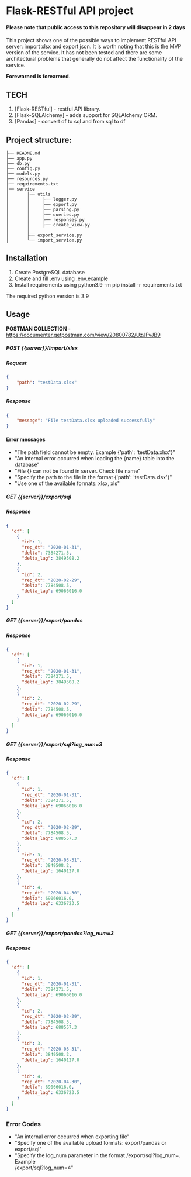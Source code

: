 # Flask-RESTful API project

#### Please note that public access to this repository will disappear in 2 days

This project shows one of the possible ways to implement RESTful API server: import xlsx and export json. It is worth noting that this is the MVP version of the service. It has not been tested and there are some architectural problems that generally do not affect the functionality of the service.


<b>Forewarned is forearmed</b>.

## TECH
1. [Flask-RESTful] - restful API library.
2. [Flask-SQLAlchemy] - adds support for SQLAlchemy ORM.
3. [Pandas] - convert df to sql and from sql to df

## Project structure:
```
├── README.md
├── app.py
├── db.py
├── config.py
├── models.py
├── resources.py
├── requirements.txt
│── service
│       │── utils
│       │     ├── logger.py
│       │     ├── export.py
│       │     ├── parsing.py
│       │     ├── queries.py
│       │     ├── responses.py
│       │     ├── create_view.py
│       │     
│       ├── export_service.py
│       └── import_service.py
```

## Installation

1. Create PostgreSQL database
2. Create and fill .env using .env.example
3. Install requirements using python3.9 -m pip install -r requirements.txt

The required python version is 3.9

## Usage

**POSTMAN COLLECTION -** 
https://documenter.getpostman.com/view/20800782/UzJFvJB9


##### POST {{server}}/import/xlsx

##### Request
```json
{
    "path": "testData.xlsx"
}
```
##### Response
```json
{
    "message": "File testData.xlsx uploaded successfully"
}
```

#### Error messages
*   "The path field cannot be empty. Example {'path': 'testData.xlsx'}"
*   "An internal error occurred when loading the {name} table into the database"
*   "File {} can not be found in server. Check file name"
*   "Specify the path to the file in the format {'path': 'testData.xlsx'}"
*   "Use one of the available formats: xlsx, xls"


##### GET {{server}}/export/sql

##### Response
```json
{
  "df": [
    {
      "id": 1,
      "rep_dt": "2020-01-31",
      "delta": 7384271.5,
      "delta_lag": 3849508.2
    },
    {
      "id": 2,
      "rep_dt": "2020-02-29",
      "delta": 7784508.5,
      "delta_lag": 69066016.0
    }
  ]
}
```
##### GET {{server}}/export/pandas

##### Response
```json
{
  "df": [
    {
      "id": 1,
      "rep_dt": "2020-01-31",
      "delta": 7384271.5,
      "delta_lag": 3849508.2
    },
    {
      "id": 2,
      "rep_dt": "2020-02-29",
      "delta": 7784508.5,
      "delta_lag": 69066016.0
    }
  ]
}
```
##### GET {{server}}/export/sql?lag_num=3

##### Response
```json
{
  "df": [
    {
      "id": 1,
      "rep_dt": "2020-01-31",
      "delta": 7384271.5,
      "delta_lag": 69066016.0
    },
    {
      "id": 2,
      "rep_dt": "2020-02-29",
      "delta": 7784508.5,
      "delta_lag": 688557.3
    },
    {
      "id": 3,
      "rep_dt": "2020-03-31",
      "delta": 3849508.2,
      "delta_lag": 1640127.0
    },
    {
      "id": 4,
      "rep_dt": "2020-04-30",
      "delta": 69066016.0,
      "delta_lag": 6336723.5
    }
  ]
}
```
##### GET {{server}}/export/pandas?lag_num=3

##### Response
```json
{
  "df": [
    {
      "id": 1,
      "rep_dt": "2020-01-31",
      "delta": 7384271.5,
      "delta_lag": 69066016.0
    },
    {
      "id": 2,
      "rep_dt": "2020-02-29",
      "delta": 7784508.5,
      "delta_lag": 688557.3
    },
    {
      "id": 3,
      "rep_dt": "2020-03-31",
      "delta": 3849508.2,
      "delta_lag": 1640127.0
    },
    {
      "id": 4,
      "rep_dt": "2020-04-30",
      "delta": 69066016.0,
      "delta_lag": 6336723.5
    }
  ]
}
```

### Error Codes

*   "An internal error occurred when exporting file"
*   "Specify one of the available upload formats: export/pandas or export/sql"
*   "Specify the log_num parameter in the format /export/sql?log_num=. Example  
    /export/sql?log_num=4"
